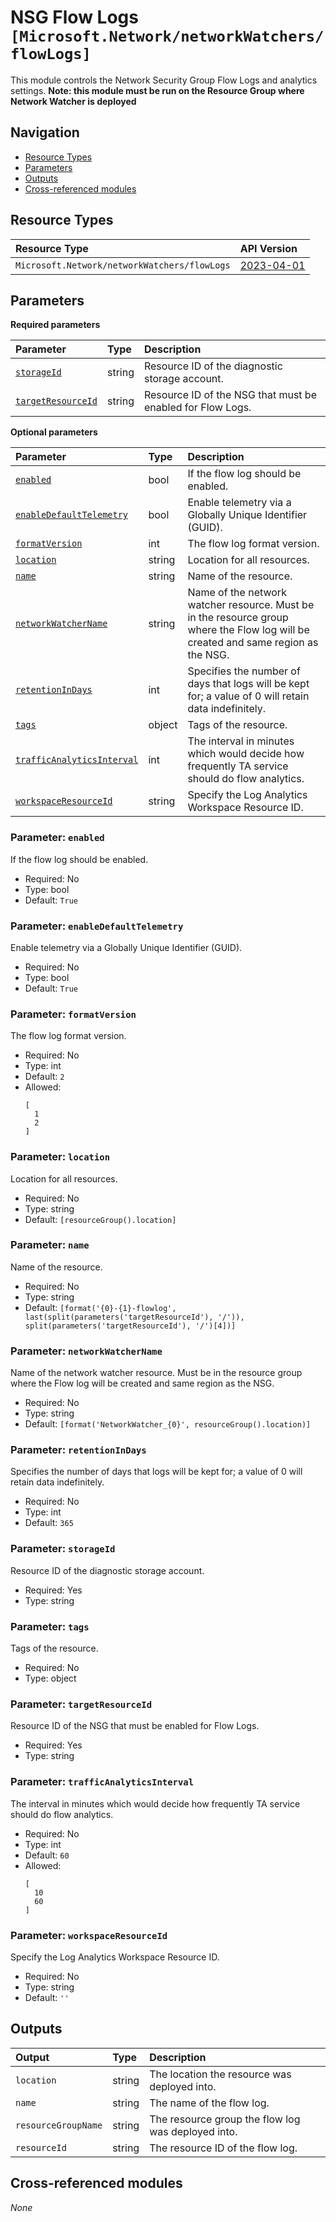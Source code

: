 # NSG Flow Logs `[Microsoft.Network/networkWatchers/flowLogs]`

This module controls the Network Security Group Flow Logs and analytics settings.
**Note: this module must be run on the Resource Group where Network Watcher is deployed**

## Navigation

- [Resource Types](#Resource-Types)
- [Parameters](#Parameters)
- [Outputs](#Outputs)
- [Cross-referenced modules](#Cross-referenced-modules)

## Resource Types

| Resource Type | API Version |
| :-- | :-- |
| `Microsoft.Network/networkWatchers/flowLogs` | [2023-04-01](https://learn.microsoft.com/en-us/azure/templates/Microsoft.Network/2023-04-01/networkWatchers/flowLogs) |

## Parameters

**Required parameters**

| Parameter | Type | Description |
| :-- | :-- | :-- |
| [`storageId`](#parameter-storageid) | string | Resource ID of the diagnostic storage account. |
| [`targetResourceId`](#parameter-targetresourceid) | string | Resource ID of the NSG that must be enabled for Flow Logs. |

**Optional parameters**

| Parameter | Type | Description |
| :-- | :-- | :-- |
| [`enabled`](#parameter-enabled) | bool | If the flow log should be enabled. |
| [`enableDefaultTelemetry`](#parameter-enabledefaulttelemetry) | bool | Enable telemetry via a Globally Unique Identifier (GUID). |
| [`formatVersion`](#parameter-formatversion) | int | The flow log format version. |
| [`location`](#parameter-location) | string | Location for all resources. |
| [`name`](#parameter-name) | string | Name of the resource. |
| [`networkWatcherName`](#parameter-networkwatchername) | string | Name of the network watcher resource. Must be in the resource group where the Flow log will be created and same region as the NSG. |
| [`retentionInDays`](#parameter-retentionindays) | int | Specifies the number of days that logs will be kept for; a value of 0 will retain data indefinitely. |
| [`tags`](#parameter-tags) | object | Tags of the resource. |
| [`trafficAnalyticsInterval`](#parameter-trafficanalyticsinterval) | int | The interval in minutes which would decide how frequently TA service should do flow analytics. |
| [`workspaceResourceId`](#parameter-workspaceresourceid) | string | Specify the Log Analytics Workspace Resource ID. |

### Parameter: `enabled`

If the flow log should be enabled.
- Required: No
- Type: bool
- Default: `True`

### Parameter: `enableDefaultTelemetry`

Enable telemetry via a Globally Unique Identifier (GUID).
- Required: No
- Type: bool
- Default: `True`

### Parameter: `formatVersion`

The flow log format version.
- Required: No
- Type: int
- Default: `2`
- Allowed:
  ```Bicep
  [
    1
    2
  ]
  ```

### Parameter: `location`

Location for all resources.
- Required: No
- Type: string
- Default: `[resourceGroup().location]`

### Parameter: `name`

Name of the resource.
- Required: No
- Type: string
- Default: `[format('{0}-{1}-flowlog', last(split(parameters('targetResourceId'), '/')), split(parameters('targetResourceId'), '/')[4])]`

### Parameter: `networkWatcherName`

Name of the network watcher resource. Must be in the resource group where the Flow log will be created and same region as the NSG.
- Required: No
- Type: string
- Default: `[format('NetworkWatcher_{0}', resourceGroup().location)]`

### Parameter: `retentionInDays`

Specifies the number of days that logs will be kept for; a value of 0 will retain data indefinitely.
- Required: No
- Type: int
- Default: `365`

### Parameter: `storageId`

Resource ID of the diagnostic storage account.
- Required: Yes
- Type: string

### Parameter: `tags`

Tags of the resource.
- Required: No
- Type: object

### Parameter: `targetResourceId`

Resource ID of the NSG that must be enabled for Flow Logs.
- Required: Yes
- Type: string

### Parameter: `trafficAnalyticsInterval`

The interval in minutes which would decide how frequently TA service should do flow analytics.
- Required: No
- Type: int
- Default: `60`
- Allowed:
  ```Bicep
  [
    10
    60
  ]
  ```

### Parameter: `workspaceResourceId`

Specify the Log Analytics Workspace Resource ID.
- Required: No
- Type: string
- Default: `''`


## Outputs

| Output | Type | Description |
| :-- | :-- | :-- |
| `location` | string | The location the resource was deployed into. |
| `name` | string | The name of the flow log. |
| `resourceGroupName` | string | The resource group the flow log was deployed into. |
| `resourceId` | string | The resource ID of the flow log. |

## Cross-referenced modules

_None_
